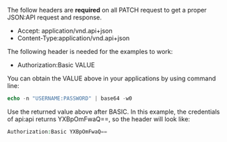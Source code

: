 The follow headers are **required** on all PATCH request to get a proper JSON:API request and response.

* Accept: application/vnd.api+json
* Content-Type:application/vnd.api+json

The following header is needed for the examples to work:

* Authorization:Basic VALUE

You can obtain the VALUE above in your applications by using command line:

```php
echo -n "USERNAME:PASSWORD" | base64 -w0
```

Use the returned value above after BASIC. In this example, the credentials of api:api returns YXBpOmFwaQ==, so the header will look like:

```php
Authorization:Basic YXBpOmFwaQ==
```
